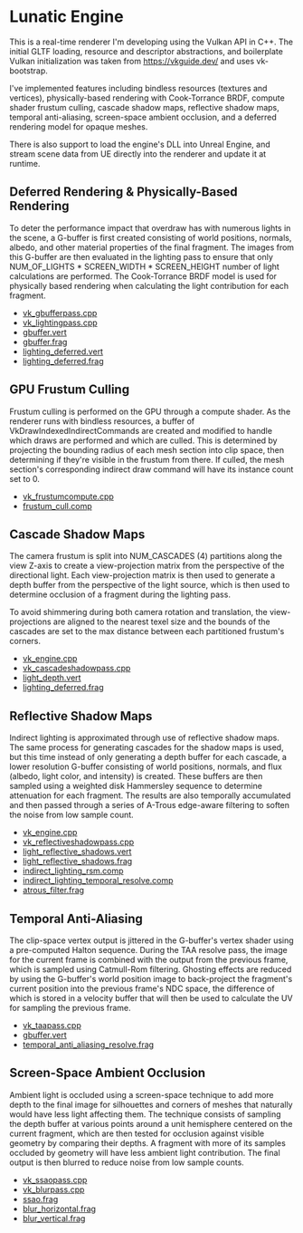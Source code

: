 # Lunatic Engine
This is a real-time renderer I'm developing using the Vulkan API in C++. The initial GLTF loading, resource and descriptor abstractions, and boilerplate Vulkan initialization was taken from https://vkguide.dev/ and uses vk-bootstrap.

I've implemented features including bindless resources (textures and vertices), physically-based rendering with Cook-Torrance BRDF, compute shader frustum culling, cascade shadow maps, reflective shadow maps, temporal anti-aliasing, screen-space ambient occlusion, and a deferred rendering model for opaque meshes.

There is also support to load the engine's DLL into Unreal Engine, and stream scene data from UE directly into the renderer and update it at runtime.

## Deferred Rendering & Physically-Based Rendering
To deter the performance impact that overdraw has with numerous lights in the scene, a G-buffer is first created consisting of world positions, normals, albedo, and other material properties of the final fragment. The images from this G-buffer are then evaluated in the lighting pass to ensure that only NUM_OF_LIGHTS * SCREEN_WIDTH * SCREEN_HEIGHT number of light calculations are performed. The Cook-Torrance BRDF model is used for physically based rendering when calculating the light contribution for each fragment.

- [vk_gbufferpass.cpp](https://github.com/HudsonHN/Lunatic_Engine/blob/main/src/vk_gbufferpass.cpp)
- [vk_lightingpass.cpp](https://github.com/HudsonHN/Lunatic_Engine/blob/main/src/vk_lightingpass.cpp)
- [gbuffer.vert](https://github.com/HudsonHN/Lunatic_Engine/blob/main/shaders/gbuffer.vert)
- [gbuffer.frag](https://github.com/HudsonHN/Lunatic_Engine/blob/main/shaders/gbuffer.frag)
- [lighting_deferred.vert](https://github.com/HudsonHN/Lunatic_Engine/blob/main/shaders/lighting_deferred.vert)
- [lighting_deferred.frag](https://github.com/HudsonHN/Lunatic_Engine/blob/main/shaders/lighting_deferred.frag)

## GPU Frustum Culling
Frustum culling is performed on the GPU through a compute shader. As the renderer runs with bindless resources, a buffer of VkDrawIndexedIndirectCommands are created and modified to handle which draws are performed and which are culled. This is determined by projecting the bounding radius of each mesh section into clip space, then determining if they're visible in the frustum from there. If culled, the mesh section's corresponding indirect draw command will have its instance count set to 0.
- [vk_frustumcompute.cpp](https://github.com/HudsonHN/Lunatic_Engine/blob/main/src/vk_frustumcompute.cpp)
- [frustum_cull.comp](https://github.com/HudsonHN/Lunatic_Engine/blob/main/shaders/frustum_cull.comp)

## Cascade Shadow Maps
The camera frustum is split into NUM_CASCADES (4) partitions along the view Z-axis to create a view-projection matrix from the perspective of the directional light. Each view-projection matrix is then used to generate a depth buffer from the perspective of the light source, which is then used to determine occlusion of a fragment during the lighting pass.

To avoid shimmering during both camera rotation and translation, the view-projections are aligned to the nearest texel size and the bounds of the cascades are set to the max distance between each partitioned frustum's corners.

- [vk_engine.cpp](https://github.com/HudsonHN/Lunatic_Engine/blob/ea589155acad96db80fa4848f2e32085dd949874/src/vk_engine.cpp#L2306)
- [vk_cascadeshadowpass.cpp](https://github.com/HudsonHN/Lunatic_Engine/blob/main/src/vk_cascadeshadowpass.cpp)
- [light_depth.vert](https://github.com/HudsonHN/Lunatic_Engine/blob/main/shaders/light_depth.vert)
- [lighting_deferred.frag](https://github.com/HudsonHN/Lunatic_Engine/blob/ea589155acad96db80fa4848f2e32085dd949874/shaders/lighting_deferred.frag#L123)

## Reflective Shadow Maps
Indirect lighting is approximated through use of reflective shadow maps. The same process for generating cascades for the shadow maps is used, but this time instead of only generating a depth buffer for each cascade, a lower resolution G-buffer consisting of world positions, normals, and flux (albedo, light color, and intensity) is created. These buffers are then sampled using a weighted disk Hammersley sequence to determine attenuation for each fragment. The results are also temporally accumulated and then passed through a series of A-Trous edge-aware filtering to soften the noise from low sample count.

- [vk_engine.cpp](https://github.com/HudsonHN/Lunatic_Engine/blob/ea589155acad96db80fa4848f2e32085dd949874/src/vk_engine.cpp#L2306)
- [vk_reflectiveshadowpass.cpp](https://github.com/HudsonHN/Lunatic_Engine/blob/main/src/vk_reflectiveshadowpass.cpp)
- [light_reflective_shadows.vert](https://github.com/HudsonHN/Lunatic_Engine/blob/main/shaders/light_reflective_shadows.vert)
- [light_reflective_shadows.frag](https://github.com/HudsonHN/Lunatic_Engine/blob/main/shaders/light_reflective_shadows.frag)
- [indirect_lighting_rsm.comp](https://github.com/HudsonHN/Lunatic_Engine/blob/main/shaders/indirect_lighting_rsm.comp)
- [indirect_lighting_temporal_resolve.comp](https://github.com/HudsonHN/Lunatic_Engine/blob/main/shaders/indirect_lighting_temporal_resolve.comp)
- [atrous_filter.frag](https://github.com/HudsonHN/Lunatic_Engine/blob/main/shaders/atrous_filter.frag)

## Temporal Anti-Aliasing
The clip-space vertex output is jittered in the G-buffer's vertex shader using a pre-computed Halton sequence. During the TAA resolve pass, the image for the current frame is combined with the output from the previous frame, which is sampled using Catmull-Rom filtering. Ghosting effects are reduced by using the G-buffer's world position image to back-project the fragment's current position into the previous frame's NDC space, the difference of which is stored in a velocity buffer that will then be used to calculate the UV for sampling the previous frame.

- [vk_taapass.cpp](https://github.com/HudsonHN/Lunatic_Engine/blob/main/src/vk_taapass.cpp)
- [gbuffer.vert](https://github.com/HudsonHN/Lunatic_Engine/blob/ea589155acad96db80fa4848f2e32085dd949874/shaders/gbuffer.vert#L52)
- [temporal_anti_aliasing_resolve.frag](https://github.com/HudsonHN/Lunatic_Engine/blob/main/shaders/temporal_anti_aliasing_resolve.frag)

## Screen-Space Ambient Occlusion
Ambient light is occluded using a screen-space technique to add more depth to the final image for silhouettes and corners of meshes that naturally would have less light affecting them. The technique consists of sampling the depth buffer at various points around a unit hemisphere centered on the current fragment, which are then tested for occlusion against visible geometry by comparing their depths. A fragment with more of its samples occluded by geometry will have less ambient light contribution. The final output is then blurred to reduce noise from low sample counts.

- [vk_ssaopass.cpp](https://github.com/HudsonHN/Lunatic_Engine/blob/main/src/vk_ssaopass.cpp)
- [vk_blurpass.cpp](https://github.com/HudsonHN/Lunatic_Engine/blob/main/src/vk_blurpass.cpp)
- [ssao.frag](https://github.com/HudsonHN/Lunatic_Engine/blob/main/shaders/ssao.frag)
- [blur_horizontal.frag](https://github.com/HudsonHN/Lunatic_Engine/blob/main/shaders/blur_horizontal.frag)
- [blur_vertical.frag](https://github.com/HudsonHN/Lunatic_Engine/blob/main/shaders/blur_vertical.frag)
